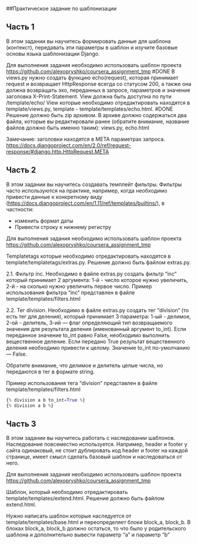 ##Практическое задание по шаблонизации
## Часть 1

В этом задании вы научитесь формировать данные для шаблона (контекст), передавать эти параметры в шаблон и изучите базовые основы языка шаблонизации Django.

Для выполнения задания необходимо использовать шаблон проекта https://github.com/alexopryshko/coursera_assignment_tmp
#DONE
В views.py нужно создать функцию echo(request), которая принимает request и возвращает HttpResponse всегда со статусом 200, а также она должна возвращать эхо, переданных в запросе, параметров и значение заголовка X-Print-Statement. View должна быть доступна по пути /template/echo/
View которые необходимо отредактировать находятся в template/views.py, template - template/templates/echo.html.
#DONE
Решение должно быть zip архивом. В архиве должно содержаться два файла, которые вы редактировали ранее (обратите внимание, название файлов должно быть именно таким): views.py, echo.html

Замечание: заголовки находятся в МЕТА параметрах запроса. https://docs.djangoproject.com/en/2.0/ref/request-response/#django.http.HttpRequest.META

## Часть 2

В этом задании вы научитесь создавать темплейт фильтры. Фильтры часто используются на практике, например, когда необходимо привести данные к конкретному виду (https://docs.djangoproject.com/en/1.11/ref/templates/builtins/), в частности:

* изменить формат даты
* Привести строку к нижнему регистру

Для выполнения задания необходимо использовать шаблон проекта https://github.com/alexopryshko/coursera_assignment_tmp

Templatetags которые необходимо отредактировать находятся в template/templatetags/extras.py. Решение должно быть файлом extras.py.

2.1. Фильтр inc. Необходимо в файле extras.py создать фильтр “inc“ который принимает 2 аргумента: 1-й - число которое нужно увеличить, 2-й - на сколько нужно увеличить первое число. Пример использования фильтра “inc“ представлен в файле template/templates/filters.html

2.2. Тег division. Необходимо в файле extras.py создать тег “division“ (то есть тег для деления), который принимает 3 параметра: 1-ый - делимое,  2-ой - делитель,  3-ий — флаг определяющий тип возвращаемого значения для результата деления (именованный аргумент to_int). Если переданное значение to_int равно False, необходимо выполнить вещественное деление. Если передано True результат вещественного деления необходимо привести к целому. Значение to_int по-умолчанию — False.

Обратите внимание, что делимое и делитель целые числа, но передаются в тег в формате string.

Пример использования тега “division“ представлен в файле template/templates/filters.html
``` Python
{% division a b to_int=True %}
{% division a b %}
```

## Часть 3
В этом задании вы научитесь работать с наследовании шаблонов. Наследование повсеместно используется. Например, header и footer у сайта одинаковый, не стоит дублировать код header и footer на каждой странице, имеет смысл сделать базовый шаблон и наследоваться от него.

Для выполнения задания необходимо использовать шаблон проекта https://github.com/alexopryshko/coursera_assignment_tmp

Шаблон, который необходимо отредактировать template/templates/extend.html. Решение должно быть файлом extend.html.

Нужно написать шаблон которые наследуется от template/templates/base.html и переопределяет блоки block_a, block_b. В блоках block_a, block_b должно остаться, то что было у родительского шаблона и дополнительно вывести параметр “a” и параметр “b”
